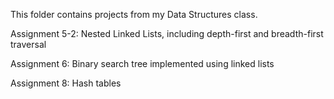 This folder contains projects from my Data Structures class.

Assignment 5-2: Nested Linked Lists, including depth-first and breadth-first traversal


Assignment 6: Binary search tree implemented using linked lists


Assignment 8: Hash tables



